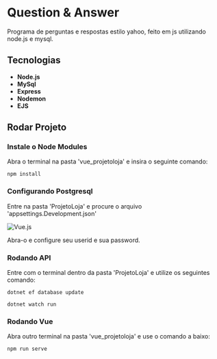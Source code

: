 # <h1><b>Question & Answer</b></h1>

Programa de perguntas e respostas estilo yahoo, feito em js utilizando node.js e mysql.

## <h2><b>Tecnologias</b></h2>

<ul>
  <li><b>Node.js</b></li>
  <li><b>MySql</b></li>
  <li><b>Express</b></li>
  <li><b>Nodemon</b></li>
  <li><b>EJS</b></li>
</ul>


### <h2><b>Rodar Projeto</b></h2>
### Instale o Node Modules
Abra o terminal na pasta 'vue_projetoloja' e insira o seguinte comando:
```
npm install
```

### Configurando Postgresql
Entre na pasta 'ProjetoLoja' e procure o arquivo 'appsettings.Development.json'

![Vue.js](https://cdn.discordapp.com/attachments/545281793889402880/562084361265217537/app.png)

Abra-o e configure seu userid e sua password.
### Rodando API

Entre com o terminal dentro da pasta 'ProjetoLoja' e utilize os seguintes comando:
```
dotnet ef database update
```
```
dotnet watch run
```

### Rodando Vue
Abra outro terminal na pasta 'vue_projetoloja' e use o comando a baixo:
```
npm run serve
```


